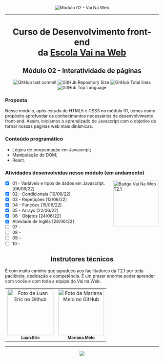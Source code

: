 <div align="center">
    <img src="https://i.ibb.co/KXxR09y/Script-1-c-pia-removebg-preview.png" alt="Módulo 02 - Vai Na Web">
</div>

---
# <div align="center">Curso de Desenvolvimento front-end <br>da <a href="https://www.vainaweb.com.br" alt="Site do Vai na Web" title="Vai na Web">Escola Vai na Web </a> </div>

## <div align="center">Módulo 02 - Interatividade de páginas</div>
<div align="center">
    <img alt="GitHub last commit" src="https://img.shields.io/github/last-commit/sophiacrds/Exercicios-JS-VNW-mod2?color=khaki">
    <img alt="GitHub Repository Size" src="https://img.shields.io/github/repo-size/sophiacrds/Exercicios-JS-VNW-mod2?color=white">
    <img alt="GitHub Total lines" src="https://img.shields.io/tokei/lines/github/sophiacrds/Exercicios-JS-VNW-mod2?color=white">
    <img alt="GitHub Top Language" src="https://img.shields.io/github/languages/top/sophiacrds/Exercicios-JS-VNW-mod2?color=white">

</div>

### Proposta
Nesse módulo, após estudo de HTML5 e CSS3 no módulo 01, temos como propósito aprofundar os conhecimentos necessários de desenvolvimento front-end. Assim, iniciamos o aprendizado de Javascript com o objetivo de tornar nossas páginas web mais dinâmicas.


### Conteúdo programático
* Lógica de programação em Javascript;
* Manipulação do DOM;
* React.

### Atividades desenvolvidas nesse módulo (em andamento)

<img src="https://i.ibb.co/QpLTKSz/badge-M2-T2.png" alt="Badge Vai Na Web T2.1" width="150" align="right">

- [x] 01 - Variáveis e tipos de dados em Javascript. [08/06/22]
- [x] 02 - Condicionais [10/06/22]
- [x] 03 - Repetições [13/06/22]
- [x] 04 - Funções [15/06/22]
- [x] 05 - Arrays [22/06/22]
- [x] 06 - Objetos [24/06/22]
- [x] Atividade de Inglês [28/06/22]
- [ ] 07 -
- [ ] 08 -
- [ ] 09 -
- [ ] 10 -

## <div align="center"> Instrutores técnicos </div>
É com muito carinho que agradeço aos facilitadores da T2.1 por toda paciência, dedicação e competência. É um prazer enorme poder aprender com vocês e com toda a equipa do Vai na Web.

<table align="center">
  <tr>
    <td align="center">
      <a href="https://github.com/Luan338">
        <img src="https://avatars.githubusercontent.com/u/75584515?v=4" width="150px;" alt="Foto de Luan Eric no Github"/><br>
        <sub>
          <b>Luan Eric</b>
        </sub>
      </a>
    </td>
    <td align="center" title="Mariana Melo">
      <a href="https://github.com/askmary">
        <img src="https://avatars.githubusercontent.com/u/93939350?v=4" width="150px;" alt="Foto de Mariana Melo no GitHub"/><br>
        <sub>
          <b>Mariana Melo</b>
        </sub>
      </a>
    </td>
  </tr>
</table>

---
<div align="center">
    <a href="https://www.linkedin.com/in/sophia-leão-733880101/" alt="Linkedin"><img src="https://img.shields.io/badge/-Sophia Leão-white?style=flat&logo=Linkedin&logoColor=black"></a>
</div>
